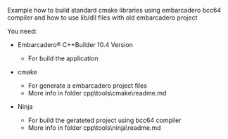 Example how to build standard cmake libraries using embarcadero bcc64 compiler and how to use lib/dll files with old embarcadero project

You need:

- Embarcadero® C++Builder 10.4 Version
  - For build the application

- cmake
  - For generate a embarcadero project files
  - More info in folder cpp\tools\cmake\readme.md

- Ninja
  - For build the gerateted project using bcc64 compiler
  - More info in folder cpp\tools\ninja\readme.md

